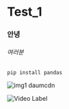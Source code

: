# Test_1

### 안녕

###### 여러분

```
pip install pandas
```

![img1 daumcdn](https://user-images.githubusercontent.com/118882710/211241765-b7be1f5c-9877-454b-8dc1-fee7ac58346c.jpg)


![Video Label](https://www.youtube.com/watch?v=0gY_z7fqPjs)
